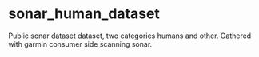 # sonar_human_dataset
Public sonar dataset dataset, two categories humans and other. Gathered with garmin consumer side scanning sonar.

